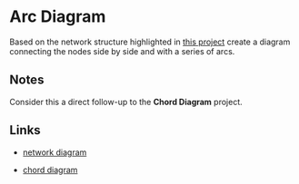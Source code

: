 # Arc Diagram

<!-- ## [Live Demo]() -->

Based on the network structure highlighted in [this project](https://codepen.io/borntofrappe/pen/qQZyor) create a diagram connecting the nodes side by side and with a series of arcs.

## Notes

Consider this a direct follow-up to the **Chord Diagram** project.

## Links

- [network diagram](https://codepen.io/borntofrappe/pen/qQZyor)

- [chord diagram](https://codepen.io/borntofrappe/full/gOPObrL)
